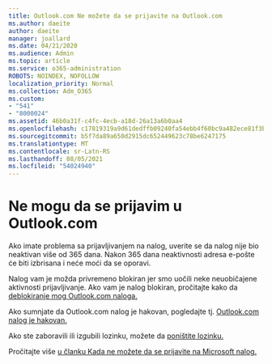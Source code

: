 ```yaml
---
title: Outlook.com Ne možete da se prijavite na Outlook.com
ms.author: daeite
author: daeite
manager: joallard
ms.date: 04/21/2020
ms.audience: Admin
ms.topic: article
ms.service: o365-administration
ROBOTS: NOINDEX, NOFOLLOW
localization_priority: Normal
ms.collection: Adm_O365
ms.custom:
- "541"
- "8000024"
ms.assetid: 46b0a31f-c4fc-4ecb-a18d-26a13a6b0aa4
ms.openlocfilehash: c17819319a9d61dedffb09240fa54ebb4f60bc9a482ece81f3b72693abea3d2e
ms.sourcegitcommit: b5f7da89a650d2915dc652449623c78be6247175
ms.translationtype: MT
ms.contentlocale: sr-Latn-RS
ms.lasthandoff: 08/05/2021
ms.locfileid: "54024940"
---
```

# <a name="cant-sign-in-to-outlookcom"></a>Ne mogu da se prijavim u Outlook.com

Ako imate problema sa prijavljivanjem na nalog, uverite se da nalog nije bio neaktivan više od 365 dana. Nakon 365 dana neaktivnosti adresa e-pošte će biti izbrisana i neće moći da se oporavi.
  
Nalog vam je možda privremeno blokiran jer smo uočili neke neuobičajene aktivnosti prijavljivanje. Ako vam je nalog blokiran, pročitajte kako da [deblokiranje mog Outlook.com naloga.](https://support.office.com/article/f4ad2701-d166-4d8b-8a6a-9af2a1f8a4c4?wt.mc_id=Office_Outlook_com_Alchemy)
  
Ako sumnjate da Outlook.com nalog je hakovan, pogledajte tj. [Outlook.com nalog je hakovan.](https://support.office.com/article/35993ac5-ac2f-494e-aacb-5232dda453d8?wt.mc_id=Office_Outlook_com_Alchemy)
  
Ako ste zaboravili ili izgubili lozinku, možete da [poništite lozinku.](https://go.microsoft.com/fwlink/p/?LinkID=242804)
  
Pročitajte više [u članku Kada ne možete da se prijavite na Microsoft nalog.](https://go.microsoft.com/fwlink/p/?linkid=837479)
  